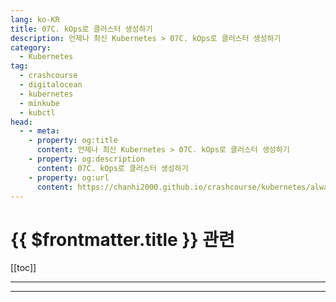 ```yaml
---
lang: ko-KR
title: 07C. kOps로 클러스터 생성하기
description: 언제나 최신 Kubernetes > 07C. kOps로 클러스터 생성하기
category:
  - Kubernetes
tag:
  - crashcourse
  - digitalocean
  - kubernetes
  - minkube
  - kubctl
head:
  - - meta:
    - property: og:title
      content: 언제나 최신 Kubernetes > 07C. kOps로 클러스터 생성하기
    - property: og:description
      content: 07C. kOps로 클러스터 생성하기
    - property: og:url
      content: https://chanhi2000.github.io/crashcourse/kubernetes/always-up-to-date-kubernetes/07C.html
---
```


# {{ $frontmatter.title }} 관련

[[toc]]

---

---

<TagLinks />
